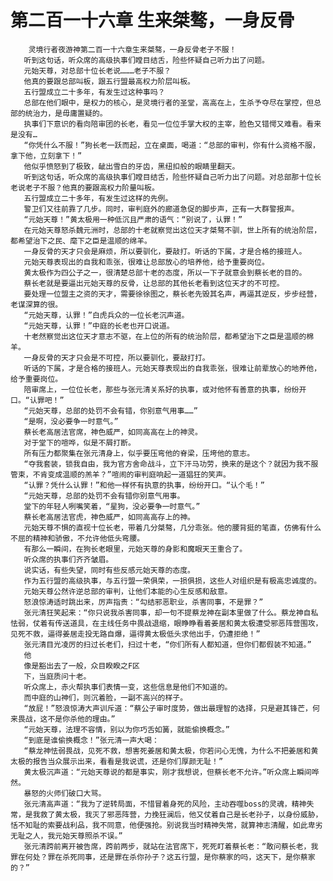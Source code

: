 # 第二百一十六章 生来桀骜，一身反骨
        灵境行者夜游神第二百一十六章生来桀骜，一身反骨老子不服！
       听到这句话，听众席的高级执事们瞠目结舌，险些怀疑自己听力出了问题。
       元始天尊，对总部十位长老说………老子不服？
       他真的要跟总部叫板，跟五行盟最高权力阶层叫板。
       五行盟成立二十多年，有发生过这种事吗？
       总部在他们眼中，是权力的核心，是灵境行者的圣堂，高高在上，生杀予夺尽在掌控，但总部的统治力，是毋庸置疑的。
       执事们下意识的看向陪审团的长老，看见一位位手掌大权的主宰，脸色又错愕又难看。看来是没有…
       “你凭什么不服！”狗长老一跃而起，立在桌面，喝道：“总部的审判，你有什么资格不服，拿下他，立刻拿下！”
       他似乎愤怒到了极致，龇出雪白的牙齿，黑纽扣般的眼睛里翻天。
       听到这句话，听众席的高级执事们瞠目结舌，险些怀疑自己听力出了问题。对总部那十位长老说老子不服？他真的要跟高权力阶量叫板。
       五行盟成立二十多年，有发生过这样的先例。
       警卫们又往前靠了几步。同时，审判庭外的廊道急促的脚步声，正有一大群警报声。
       “元始天尊！”黄太极用一种低沉且严肃的语气：“别说了，认罪！”
       在元始天尊怒杀魏元洲时，总部的十老就察觉出这位天才桀骜不驯，世上所有的统治阶层，都希望治下之民、麾下之臣是温顺的绵羊。
       一身反骨的天才只会是麻烦，所以要驯化，要敲打。听话的下属，才是合格的接班人。
       元始天尊表现出的自我和乖张，很难让总部放心的培养他，给予重要岗位。
       黄太极作为四公子之一，很清楚总部十老的态度，所以一下子就意会到蔡长老的目的。
       蔡长老就是要逼出元始天尊的反骨，让总部的其他长老看到这位天才的不可控。
       要处理一位盟主之资的天才，需要徐徐图之，蔡长老先毁其名声，再逼其逆反，步步经营，老谋深算的很。
       “元始天尊，认罪！”白虎兵众的一位长老沉声道。
       “元始天尊，认罪！”中庭的长老也开口说道。
       十老然察觉出这位天才意志不驱，在上位的所有的统治阶层，都希望治下之臣是温顺的棉羊。
       一身反骨的天才只会是不可控，所以要驯化，要敲打打。
       听话的下属，才是合格的接班人。元始天尊表现出的自我乖张，很难让前辈放心的地养他，给予重要岗位。
       陪审席上，一位位长老，那些与张元清关系好的执事，或对他怀有善意的执事，纷纷开口。“认罪吧！”
       “元始天尊，总部的处罚不会有错，你别意气用事……”
       “是啊，没必要争一时意气。”
       蔡长老高居法官席，神色威严，如同高高在上的神灵。
       对于堂下的喧哗，似是不屑打断。
       所有压力都聚集在张元清身上，似乎要压弯他的脊梁，压垮他的意志。
       “夺我套装，锁我自由，我为官方舍命战斗，立下汗马功劳，换来的是这个？就因为我不服管束，不肯变成温顺的羔羊？”喧闹的审判庭响起一道猖狂的笑声。
       “认罪？凭什么认罪！”和他一样怀有执意的执事，纷纷开口。“认个毛！”
       “元始天尊，总部的处罚不会有错你别意气用事。
       堂下的年轻人咧嘴笑着，“星狗，没必要争一时意气。”
       蔡长老高居法官虎，神色威严，如同高高存上的神。
       元始天尊不惧的直视十位长老，带着几分桀骜，几分乖张。他的腰背挺的笔直，仿佛有什么不屈的精神和骄傲，不允许他低头弯腰。
       有那么一瞬间，在狗长老眼里，元始天尊的身影和魔眼天王重合了。
       听众席的执事们齐齐皱眉。
       说实话，有些失望，同时有些反感元始天尊的态度。
       作为五行盟的高级执事，与五行盟一荣俱荣，一损俱损，这些人对组织是有极高忠诚度的。
       元始天尊公然许逆总部的审判，让他们本能的心生反感和敌意。
       怒浪惊涛适时跳出来，厉声指责：“勾结邪恶职业，杀害同事，不是罪？”
       张元清狂笑起来：“你只说我杀害同事，却一句不提蔡龙神在副本里做了什么。蔡龙神自私怯弱，仗着有传送道具，在主线任务中畏战退缩，眼睁睁看着姜居和黄太极遭受邪恶阵营围攻，见死不救，逼得姜居走投无路自爆，逼得黄太极低头求他出手，仍遭拒绝！”
       张元清目光凌厉的扫过长老们，扫过十老，“你们所有人都知道，但你们都假装不知道。”
       他
       像是豁出去了一般，众目睽睽之F区
       下，当庭质问十老。
       听众席上，赤火帮执事们表情一变，这些信息是他们不知道的。
       而中庭的山神们，则沉着脸，一副不高兴的样子。
       “放屁！”怒浪惊涛大声训斥道：“蔡公子审时度势，做出最理智的选择，只是避其锋芒，何来畏战，这不是你杀他的理由。”
       “元始天尊，法理不容情，别以为你巧舌如簧，就能偷换概念。”
       “到底是谁偷换概念！”张元清一声大喝：
       “蔡龙神怯弱畏战，见死不救，想害死姜居和黄太极，你若问心无愧，为什么不把姜居和黄太极的报告当众展示出来，看看是我说谎，还是你们厚颜无耻！”
       黄太极沉声道：“元始天尊说的都是事实，刚才我想说，但蔡长老不允许。”听众席上瞬间哗然。
       暴怒的火师们破口大骂。
       张元清高声道：“我为了逆转局面，不惜冒着身死的风险，主动吞噬boss的灵魂，精神失常，是我救了黄太极，我灭了邪恶阵营，力挽狂澜后，他又仗着自己是长老孙子，以身份威胁，恬不知耻的索要战利品，我不同意，他便强抢。别说我当时精神失常，就算神志清醒，如此卑劣无耻之人，我元始天尊照杀不误。”
       张元清跨前离开被告席，跨前两步，就站在法官席下，死死盯着蔡长老：“敢问蔡长老，我罪在何处？罪在杀死同事，还是罪在杀你孙子？这五行盟，是你蔡家的吗，这天下，是你蔡家的？”